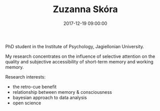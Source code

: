 ﻿---
layout: post
title:  "Zuzanna Skóra"
date:   2017-12-19 09:00:00
categories: people
image-file: /images/people/zskora.jpg
category: clab
mail: zuzanna.skora@gmail.com
website: 
twitter:
researchgate: 
---

PhD student in the Institute of Psychology, Jagiellonian University.

My research concentrates on the influence of selective attention on the quality and subjective accessibility of short-term memory and working memory. 

Research interests:
- the retro-cue benefit
- relationship between memory & consciousness
- bayesian approach to data analysis
- open science



    
    
    
    
